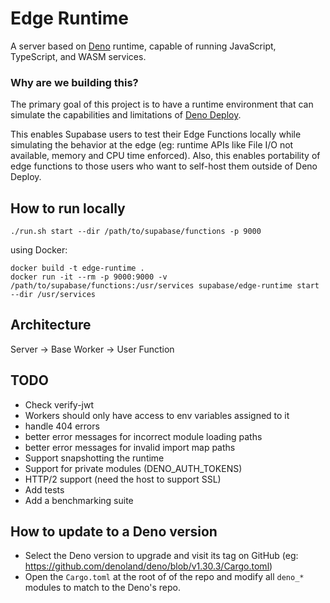 # Edge Runtime

A server based on [Deno](https://deno.land) runtime, capable of running JavaScript, TypeScript, and WASM services.

### Why are we building this?

The primary goal of this project is to have a runtime environment that can simulate the capabilities and limitations of [Deno Deploy](https://deno.com/deploy).

This enables Supabase users to test their Edge Functions locally while simulating the behavior at the edge (eg: runtime APIs like File I/O not available, memory and CPU time enforced).
Also, this enables portability of edge functions to those users who want to self-host them outside of Deno Deploy.

## How to run locally

```
./run.sh start --dir /path/to/supabase/functions -p 9000
```

using Docker:

```
docker build -t edge-runtime .
docker run -it --rm -p 9000:9000 -v /path/to/supabase/functions:/usr/services supabase/edge-runtime start --dir /usr/services
```

## Architecture

Server -> Base Worker -> User Function

## TODO

* Check verify-jwt
* Workers should only have access to env variables assigned to it
* handle 404 errors
* better error messages for incorrect module loading paths
* better error messages for invalid import map paths
* Support snapshotting the runtime
* Support for private modules (DENO_AUTH_TOKENS)
* HTTP/2 support (need the host to support SSL)
* Add tests
* Add a benchmarking suite

## How to update to a Deno version

* Select the Deno version to upgrade and visit its tag on GitHub (eg: https://github.com/denoland/deno/blob/v1.30.3/Cargo.toml)
* Open the `Cargo.toml` at the root of of the repo and modify all `deno_*` modules to match to the Deno's repo.
